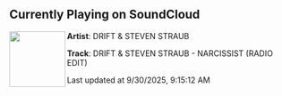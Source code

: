 ## Currently Playing on SoundCloud

[<img align="left" width="100" src="https://i1.sndcdn.com/artworks-WLS1YiE3y4VXBMev-zNNWXg-t500x500.png">](https://soundcloud.com/tarrondjdriftbennett/drift-steven-straub-narcissist)

**Artist**: DRIFT & STEVEN STRAUB 

**Track**: DRIFT & STEVEN STRAUB - NARCISSIST (RADIO EDIT)

Last updated at 9/30/2025, 9:15:12 AM
